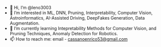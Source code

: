- 👋 Hi, I’m @leno3003
- 👀 I’m interested in ML, DNN, Pruning, Interpretability, Computer Vision, Astroinformatics, AI-Assisted Driving, DeepFakes Generation, Data Augmentation.
- 🌱 I’m currently learning Intepretability Methods for Computer Vision, and Pruning Techniques, Anomaly Detection for Robotics.
- 📫 How to reach me: email - cassanoenrico53@gmail.com

<!---
leno3003/leno3003 is a ✨ special ✨ repository because its `README.md` (this file) appears on your GitHub profile.
You can click the Preview link to take a look at your changes.
--->
